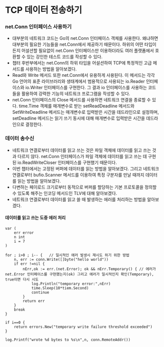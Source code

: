 # TCP 데이터 전송하기

### net.Conn 인터페이스 사용하기
- 대부분의 네트워크 코드는 Go의 net.Conn 인터페이스 객체를 사용한다. 왜냐하면 대부분의 필요한 기능들을 net.Conn에서 제공하기 때문이다. 하위의 어떤 타입이든지 어설션할 필요없이 net.Conn 인터페이스만 이용하더라도 여러 플랫폼에서 호환할 수 있는 강인한 테스트 코드를 작성할 수 있다.
- 챕터 후반부에서는 net.Conn의 하위 타입을 어설션하여 TCP에 특정적인 고급 메서드를 사용하는 방법을 알아보겠다.
- Read와 Write 메서드 또한 net.Conn에서 유용하게 사용된다. 이 메서드는 각각 Go 언어의 표준 라이브러리와 생태계에서 범용적으로 사용되는 io.Reader 인터페이스와 io.Writer 인터페이스를 구현한다. 그 결과 io 인터페이스를 사용하는 코드들을 활용하여 강력한 기능의 네트워크 프로그램을 작성할 수 있다.
- net.Conn 인터페이스의 Close 메서드를 사용하면 네트워크 연결을 종료할 수 있다. time.Time 객체를 매개변수로 받는 setReadDeadline 메서드와 SetWriteDeadline 메서드는 매개변수로 입력받은 시간을 데드라인으로 설정하며, setDeadline 메서드는 읽기 쓰기 동시에 대해 매개변수로 입력받은 시간을 데드라인으로 결정한다. 

### 데이터 송수신
- 네트워크 연결로부터 데이터를 읽고 쓰는 것은 파일 객체에 데이터를 읽고 쓰는 것과 다르지 않다. net.Conn 인터페이스가 파일 객체에 데이터를 읽고 쓰는 데 구현된 io.ReadWriteCloser 인터페이스를 구현했기 때문이다. 
- 이번 챕터에서는 고정된 버퍼에 데이터를 읽는 방법을 알아보겠다. 그리고 네트워크 연결로부터 bufio.Scanner 메서드를 이용하여 특정 구분자를 만날 때까지 데이터를 읽는 방법을 알아보겠다. 
- 다변하는 페이로드 크기로부터 동적으로 버퍼를 할당하는 기본 프로토콜을 정의할 수 있도록 해주는 인코딩 메서드인 TLV에 대해 알아보겠다.
- 네트워크 연결로부터 데이터를 읽고 쓸 때 발생하는 에러를 처리하는 방법을 알아보겠다.

#### 데이터를 읽고 쓰는 도중 에러 처리
```
var (
    err error
    n int
    i = 7
)

for ; i>0 ; i-- {   // 일시적인 에러 발생시 재시도 하기 위한 방법
    n, err := conn.Write([]byte("hello world"))
    if err !=nil {
        nErr,ok := err.(net.Error); ok && nErr.Temporary() { // 에러가 net.Error 인터페이스를 구현했는지(ok) 그리고 에러가 일시적인지 확인(Temporary), true이면 다시 시도
            log.Println("temporary error:",nErr)
            time.Sleep(10*tiem.Second)
            continue
        }
        return err
    }
    break
}

if i==0 {
    return errors.New("temporary write failure threshold exceeded")
}

log.Printf("wrote %d bytes to %s\n",n, conn.RemoteAddr())